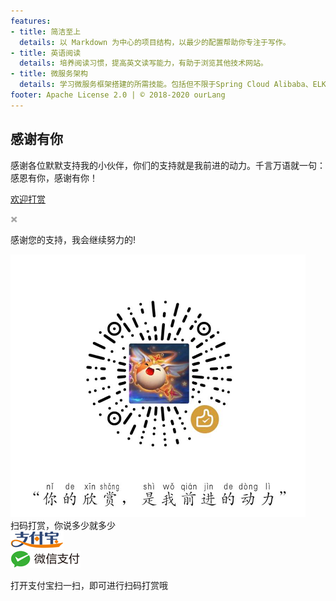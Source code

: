 ```yaml
---
features:
- title: 简洁至上
  details: 以 Markdown 为中心的项目结构，以最少的配置帮助你专注于写作。
- title: 英语阅读
  details: 培养阅读习惯，提高英文读写能力，有助于浏览其他技术网站。
- title: 微服务架构
  details: 学习微服务框架搭建的所需技能。包括但不限于Spring Cloud Alibaba、ELK、CentOS、Docker、k8s、Jenkins 等全栈技能。
footer: Apache License 2.0 | © 2018-2020 ourLang
---
```

## 感谢有你
感谢各位默默支持我的小伙伴，你们的支持就是我前进的动力。千言万语就一句：感恩有你，感谢有你！
<html>
<body>

<div class="content" style="margin:0px auto;" >
    <p><a href="javascript:void(0)" onclick="dashangToggle()" class="dashang" title="打赏，支持一下">欢迎打赏</a></p>
    <div class="hide_box"></div>
    <div class="shang_box">
    	<a class="shang_close" href="javascript:void(0)" onclick="dashangToggle()" title="关闭"><img src="/img/close.jpg" alt="取消" /></a>
    	<div class="shang_tit">
    		<p>感谢您的支持，我会继续努力的!</p>
    	</div>
    	<div class="shang_payimg">
    		<img src="/img/alipayimg.jpg" alt="扫码支持" title="扫一扫" />
    	</div>
    		<div class="pay_explain">扫码打赏，你说多少就多少</div>
    	<div class="shang_payselect">
    		<div class="pay_item checked" data-id="alipay">
	    		<span class="radiobox"></span>
	    		<span class="pay_logo"><img src="/img/alipay.jpg" alt="支付宝" /></span>
    		</div>
    		<div class="pay_item" data-id="weipay">
	    		<span class="radiobox"></span>
	    		<span class="pay_logo"><img src="/img/wechat.jpg" alt="微信" /></span>
    		</div>
    	</div>
    	<div class="shang_info">
    		<p>打开<span id="shang_pay_txt">支付宝</span>扫一扫，即可进行扫码打赏哦</p>
    		    	</div>
    </div>
  </div>
 
</body>
</html>



